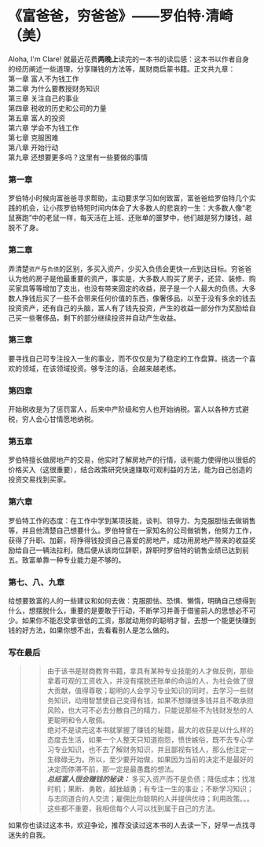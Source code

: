# 《富爸爸，穷爸爸》——罗伯特·清崎（美）
Aloha, I'm Clare! 就最近花费**两晚上**读完的一本书的读后感：这本书以作者自身的经历阐述一些道理，分享赚钱的方法等，属财商启蒙书籍。正文共九章：  
第一章 富人不为钱工作  
第二章 为什么要教授财务知识  
第三章 关注自己的事业  
第四章 税收的历史和公司的力量  
第五章 富人的投资  
第六章 学会不为钱工作  
第七章 克服困难  
第八章 开始行动  
第九章 还想要更多吗？这里有一些要做的事情  

### 第一章
罗伯特小时候向富爸爸寻求帮助，主动要求学习如何致富，富爸爸给罗伯特几个实践的机会，让小孩罗伯特短时间内体会了大多数人的悲哀的一生：大多数人像“老鼠赛跑”中的老鼠一样，每天活在上班、还账单的噩梦中，他们越是努力赚钱，越脱不了身。

### 第二章
弄清楚`资产`与`负债`的区别，多买入资产，少买入负债会更快一点到达目标。穷爸爸认为他的房子是他最重要的资产，事实是，大多数人购买了房子，还贷、装修、购买家具等等增加了支出，也没有带来固定的收益，房子是一个人最大的负债。大多数人挣钱后买了一些不会带来任何价值的东西，像奢侈品，以至于没有多余的钱去投资资产，还有自己的头脑，富人有了钱先投资，产生的收益一部分作为奖励给自己买一些奢侈品，剩下的部分继续投资并自动产生收益。

### 第三章
要寻找自己可专注投入一生的事业，而不仅仅是为了稳定的工作盘算。挑选一个喜欢的领域，在该领域投资。够专注的话，会越来越老练。

### 第四章
开始税收是为了惩罚富人，后来中产阶级和穷人也开始纳税。富人以各种方式避税，穷人会心甘情愿地纳税。

### 第五章
罗伯特擅长做房地产的交易，他实时了解房地产的行情，谈判能力使得他以很低的价格买入（这很重要），结合政策研究快速赚取可观利益的方法，能为自己创造的投资交易找到买家。

### 第六章
罗伯特工作的态度：在工作中学到某项技能，谈判、领导力、为克服胆怯去做销售等，并且他清楚自己想要什么。罗伯特曾在一家知名的公司做销售，他努力工作，获得了升职、加薪，将挣得钱投资自己喜爱的房地产，成功用房地产带来的收益奖励给自己一辆法拉利，随后便从该岗位辞职，辞职时罗伯特的销售业绩已达到前五。致富单靠一种专业能力是不够的。

### 第七、八、九章
给想要致富的人的一些建议和如何去做：克服胆怯、恐惧、懒惰，明确自己想得到什么，想摆脱什么，重要的是要敢于行动，不断学习并善于借鉴前人的思想必不可少。如果你不能忍受拿很低的工资，那就动用你的聪明才智，去想一个能更快赚到钱的好方法，如果你想不出，去看看别人是怎么做的。

### 写在最后

>> 由于该书是财商教育书籍，拿具有某种专业技能的人才做反例，那些拿着可观的工资收入，并没有摆脱还账单的命运的人，为社会做了很大贡献，值得尊敬；聪明的人会学习专业知识的同时，去学习一些财务知识，动用智慧使自己变得有钱，如果不想赚很多钱并且不敢承担风险，也大可不必去分散自己的精力，只能说那些不为钱财发愁的人更聪明和令人敬佩。  
绝对不是读完这本书就掌握了赚钱的秘籍，最大的收获是以什么样的态度去生活，如果一个人整天只知道抱怨，愤世嫉俗，既不去专心学习专业知识，也不去了解财务知识，并且鄙视有钱人，那么他注定一生碌碌无为。所以，至少要开始做，如果因为当前的决定不是最好的决定而停滞不前，那一定是最愚蠢的想法。  
***总结富人很会赚钱的秘诀：*** 多买入资产而不是负债；降低成本；找准时机；果断、勇敢，越挫越勇；有专注一生的事业；不断学习知识；与志同道合的人交流；雇佣比你聪明的人并提供优待；利用政策。。。这些都不重要，我相信每个人可以找到属于自己的方法。

如果你也读过这本书，欢迎争论，推荐没读过这本书的人去读一下，好早一点找寻迷失的自我。


